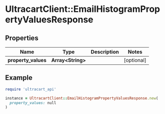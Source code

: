 # UltracartClient::EmailHistogramPropertyValuesResponse

## Properties

| Name | Type | Description | Notes |
| ---- | ---- | ----------- | ----- |
| **property_values** | **Array&lt;String&gt;** |  | [optional] |

## Example

```ruby
require 'ultracart_api'

instance = UltracartClient::EmailHistogramPropertyValuesResponse.new(
  property_values: null
)
```


